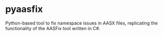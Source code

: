 # pyaasfix
Python-based tool to fix namespace issues in AASX files, replicating the functionality of the AASFix tool written in C#.
